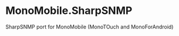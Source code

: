 MonoMobile.SharpSNMP
====================

SharpSNMP port for MonoMobile (MonoTOuch and MonoForAndroid)